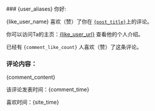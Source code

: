 <title>{like_user_name} 喜欢（赞）了你的评论</title>
### {user_aliases} 你好:

{like_user_name} 喜欢（赞）了你在 [`{post_title}`]({post_link})上的评论。

你可以访问Ta的主页：[{like_user_url}]({like_user_url}) 查看他的个人介绍。

已经有 `{comment_like_count}` 人喜欢（赞）了这条评论。

### 评论内容：
{comment_content}

该评论发表时间：{comment_time}

喜欢时间：{site_time}